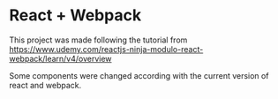 # React + Webpack

This project was made following the tutorial from https://www.udemy.com/reactjs-ninja-modulo-react-webpack/learn/v4/overview

Some components were changed according with the current version of react and webpack.